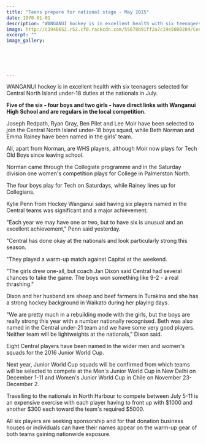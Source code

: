 ```yaml
---
title: "Teens prepare for national stage - May 2015"
date: 1970-01-01
description: "WANGANUI hockey is in excellent health with six teenagers selected for Central North Island under-18 duties at the nationals in July, from Wanganui Chronicle article on 28/5/15..."
image: http://c1940652.r52.cf0.rackcdn.com/55678b91ff2a7c19e5000284/Central-Nth-Is-U18-Hockey-28.5.15.jpg
excerpt: ""
image_gallery:
    
    
    
    
    
---
```


<p>WANGANUI hockey is in excellent health with six teenagers selected for Central North Island under-18 duties at the nationals in July.</p>
<p><strong>Five of the six - four boys and two girls - have direct links with Wanganui High School and are regulars in the local competition.</strong></p>
<p>Joseph Redpath, Ryan Gray, Ben Pilet and Lee Moir have been selected to join the Central North Island under-18 boys squad, while Beth Norman and Emma Rainey have been named in the girls' team.</p>
<p>All, apart from Norman, are WHS players, although Moir now plays for Tech Old Boys since leaving school.</p>
<p>Norman came through the Collegiate programme and in the Saturday division one women's competition plays for College in Palmerston North.</p>
<p>The four boys play for Tech on Saturdays, while Rainey lines up for Collegians.</p>
<p>Kylie Penn from Hockey Wanganui said having six players named in the Central teams was significant and a major achievement.</p>
<p>"Each year we may have one or two, but to have six is unusual and an excellent achievement," Penn said yesterday.</p>
<p>"Central has done okay at the nationals and look particularly strong this season.</p>
<p>"They played a warm-up match against Capital at the weekend.</p>
<p>"The girls drew one-all, but coach Jan Dixon said Central had several chances to take the game. The boys won something like 9-2 - a real thrashing."</p>
<p>Dixon and her husband are sheep and beef farmers in Turakina and she has a strong hockey background in Waikato during her playing days.</p>
<p>"We are pretty much in a rebuilding mode with the girls, but the boys are really strong this year with a number nationally recognised. Beth was also named in the Central under-21 team and we have some very good players. Neither team will be lightweights at the nationals," Dixon said.</p>
<p>Eight Central players have been named in the wider men and women's squads for the 2016 Junior World Cup.</p>
<p>Next year, Junior World Cup squads will be confirmed from which teams will be selected to compete at the Men's Junior World Cup in New Delhi on December 1-11 and Women's Junior World Cup in Chile on November 23-December 2.</p>
<p>Travelling to the nationals in North Harbour to compete between July 5-11 is an expensive exercise with each player having to front up with $1000 and another $300 each toward the team's required $5000.</p>
<p>All six players are seeking sponsorship and for that donation business houses or individuals can have their names appear on the warm-up gear of both teams gaining nationwide exposure.</p>

